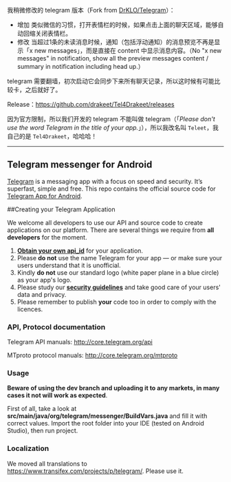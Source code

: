 我稍微修改的 telegram 版本（Fork from [DrKLO/Telegram](https://github.com/DrKLO/Telegram)）：

* 增加 类似微信的习惯，打开表情栏的时候，如果点击上面的聊天区域，能够自动回缩关闭表情栏。
* 修改 当超过1条的未读消息时候，通知（包括浮动通知）的消息预览不再是显示「x new messages」，而是直接在 content 中显示消息内容。（No "x new messages" in notification, show all the preview messages  content / summary in notification including head up.）

telegram 需要翻墙，初次启动它会同步下来所有聊天记录，所以这时候有可能比较卡，之后就好了。

Release：https://github.com/drakeet/Tel4Drakeet/releases

因为官方限制，所以我们开发的 telegram 不能叫做 telegram（「*Please don't use the word Telegram in the title of your app.*」），所以我改名叫 `Teleet`，我自己的是 `Tel4Drakeet`，哈哈哈！

--------------
## Telegram messenger for Android

[Telegram](http://telegram.org) is a messaging app with a focus on speed and security. It’s superfast, simple and free.
This repo contains the official source code for [Telegram App for Android](https://play.google.com/store/apps/details?id=org.telegram.messenger).

##Creating your Telegram Application

We welcome all developers to use our API and source code to create applications on our platform.
There are several things we require from **all developers** for the moment.

1. [**Obtain your own api_id**](https://core.telegram.org/api/obtaining_api_id) for your application.
2. Please **do not** use the name Telegram for your app — or make sure your users understand that it is unofficial.
3. Kindly **do not** use our standard logo (white paper plane in a blue circle) as your app's logo.
3. Please study our [**security guidelines**](https://core.telegram.org/mtproto/security_guidelines) and take good care of your users' data and privacy.
4. Please remember to publish **your** code too in order to comply with the licences.

### API, Protocol documentation

Telegram API manuals: http://core.telegram.org/api

MTproto protocol manuals: http://core.telegram.org/mtproto

### Usage

**Beware of using the dev branch and uploading it to any markets, in many cases it not will work as expected**.

First of all, take a look at **src/main/java/org/telegram/messenger/BuildVars.java** and fill it with correct values.
Import the root folder into your IDE (tested on Android Studio), then run project.

### Localization

We moved all translations to https://www.transifex.com/projects/p/telegram/. Please use it.
